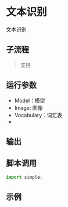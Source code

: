 # 文本识别 
文本识别

## 子流程
> 支持


## 运行参数

* Model：模型
* Image: 图像
* Vocabulary：词汇表
* 


## 输出

    


## 脚本调用

```python
import simple;

```

## 示例